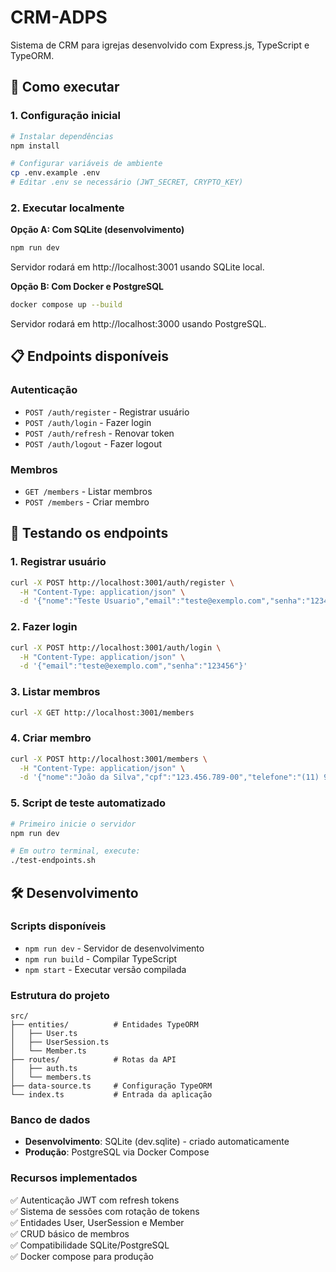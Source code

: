 # CRM-ADPS

Sistema de CRM para igrejas desenvolvido com Express.js, TypeScript e TypeORM.

## 🚀 Como executar

### 1. Configuração inicial

```bash
# Instalar dependências
npm install

# Configurar variáveis de ambiente
cp .env.example .env
# Editar .env se necessário (JWT_SECRET, CRYPTO_KEY)
```

### 2. Executar localmente

**Opção A: Com SQLite (desenvolvimento)**
```bash
npm run dev
```
Servidor rodará em http://localhost:3001 usando SQLite local.

**Opção B: Com Docker e PostgreSQL**
```bash
docker compose up --build
```
Servidor rodará em http://localhost:3000 usando PostgreSQL.

## 📋 Endpoints disponíveis

### Autenticação
- `POST /auth/register` - Registrar usuário
- `POST /auth/login` - Fazer login
- `POST /auth/refresh` - Renovar token
- `POST /auth/logout` - Fazer logout

### Membros
- `GET /members` - Listar membros
- `POST /members` - Criar membro

## 🧪 Testando os endpoints

### 1. Registrar usuário
```bash
curl -X POST http://localhost:3001/auth/register \
  -H "Content-Type: application/json" \
  -d '{"nome":"Teste Usuario","email":"teste@exemplo.com","senha":"123456"}'
```

### 2. Fazer login
```bash
curl -X POST http://localhost:3001/auth/login \
  -H "Content-Type: application/json" \
  -d '{"email":"teste@exemplo.com","senha":"123456"}'
```

### 3. Listar membros
```bash
curl -X GET http://localhost:3001/members
```

### 4. Criar membro
```bash
curl -X POST http://localhost:3001/members \
  -H "Content-Type: application/json" \
  -d '{"nome":"João da Silva","cpf":"123.456.789-00","telefone":"(11) 99999-9999"}'
```

### 5. Script de teste automatizado
```bash
# Primeiro inicie o servidor
npm run dev

# Em outro terminal, execute:
./test-endpoints.sh
```

## 🛠️ Desenvolvimento

### Scripts disponíveis
- `npm run dev` - Servidor de desenvolvimento
- `npm run build` - Compilar TypeScript
- `npm start` - Executar versão compilada

### Estrutura do projeto
```
src/
├── entities/          # Entidades TypeORM
│   ├── User.ts
│   ├── UserSession.ts
│   └── Member.ts
├── routes/            # Rotas da API
│   ├── auth.ts
│   └── members.ts
├── data-source.ts     # Configuração TypeORM
└── index.ts           # Entrada da aplicação
```

### Banco de dados
- **Desenvolvimento**: SQLite (dev.sqlite) - criado automaticamente
- **Produção**: PostgreSQL via Docker Compose

### Recursos implementados
✅ Autenticação JWT com refresh tokens  
✅ Sistema de sessões com rotação de tokens  
✅ Entidades User, UserSession e Member  
✅ CRUD básico de membros  
✅ Compatibilidade SQLite/PostgreSQL  
✅ Docker compose para produção